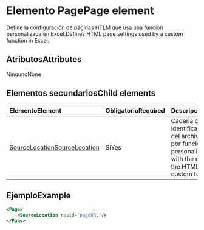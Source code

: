 # <a name="page-element"></a><span data-ttu-id="b9484-101">Elemento Page</span><span class="sxs-lookup"><span data-stu-id="b9484-101">Page element</span></span>

<span data-ttu-id="b9484-102">Define la configuración de páginas HTLM que usa una función personalizada en Excel.</span><span class="sxs-lookup"><span data-stu-id="b9484-102">Defines HTML page settings used by a custom function in Excel.</span></span>

## <a name="attributes"></a><span data-ttu-id="b9484-103">Atributos</span><span class="sxs-lookup"><span data-stu-id="b9484-103">Attributes</span></span>

<span data-ttu-id="b9484-104">Ninguno</span><span class="sxs-lookup"><span data-stu-id="b9484-104">None</span></span>

## <a name="child-elements"></a><span data-ttu-id="b9484-105">Elementos secundarios</span><span class="sxs-lookup"><span data-stu-id="b9484-105">Child elements</span></span>

|  <span data-ttu-id="b9484-106">Elemento</span><span class="sxs-lookup"><span data-stu-id="b9484-106">Element</span></span>  |  <span data-ttu-id="b9484-107">Obligatorio</span><span class="sxs-lookup"><span data-stu-id="b9484-107">Required</span></span>  |  <span data-ttu-id="b9484-108">Descripción</span><span class="sxs-lookup"><span data-stu-id="b9484-108">Description</span></span>  |
|:-----|:-----|:-----|
|  [<span data-ttu-id="b9484-109">SourceLocation</span><span class="sxs-lookup"><span data-stu-id="b9484-109">SourceLocation</span></span>](customfunctionssourcelocation.md)  |  <span data-ttu-id="b9484-110">Sí</span><span class="sxs-lookup"><span data-stu-id="b9484-110">Yes</span></span>  | <span data-ttu-id="b9484-111">Cadena con el identificador de recurso del archivo HTML usado por funciones personalizadas.</span><span class="sxs-lookup"><span data-stu-id="b9484-111">String with the resource id of the HTML file used by custom functions.</span></span> |

## <a name="example"></a><span data-ttu-id="b9484-112">Ejemplo</span><span class="sxs-lookup"><span data-stu-id="b9484-112">Example</span></span>

```xml
<Page>
    <SourceLocation resid="pageURL"/>
</Page>
```
